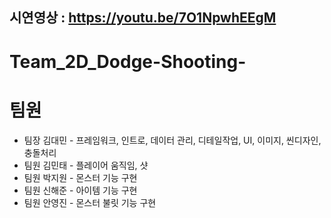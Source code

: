 ## 시연영상 : https://youtu.be/7O1NpwhEEgM


# Team_2D_Dodge-Shooting-


# 팀원
- 팀장 김대민 - 프레임워크, 인트로, 데이터 관리, 디테일작업, UI, 이미지, 씬디자인, 충돌처리
- 팀원 김민태 - 플레이어 움직임, 샷
- 팀원 박지원 - 몬스터 기능 구현
- 팀원 신해준 - 아이템 기능 구현
- 팀원 안영진 - 몬스터 불릿 기능 구현

  
